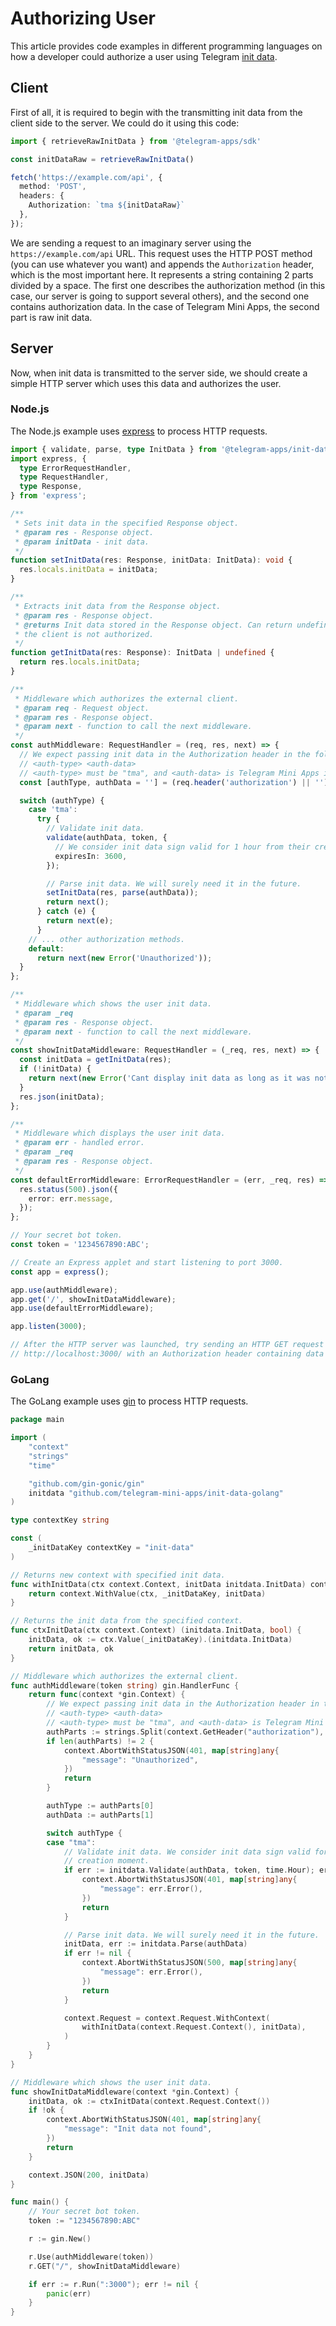 # Authorizing User

This article provides code examples in different programming languages on how a developer could authorize a user using
Telegram [init data](init-data.md).

## Client

First of all, it is required to begin with the transmitting init data from the client side to the server. We could do it
using this code:

```typescript
import { retrieveRawInitData } from '@telegram-apps/sdk'

const initDataRaw = retrieveRawInitData()

fetch('https://example.com/api', {
  method: 'POST',
  headers: {
    Authorization: `tma ${initDataRaw}`
  },
});
```

We are sending a request to an imaginary server using the `https://example.com/api` URL. This request uses the HTTP POST
method (you can use whatever you want) and appends the `Authorization` header, which is the most important here. It
represents a string containing 2 parts divided by a space. The first one describes the authorization method (in this
case, our server is going to support several others), and the second one contains authorization data. In the case of
Telegram Mini Apps, the second part is raw init data.

## Server

Now, when init data is transmitted to the server side, we should create a simple HTTP server which uses this data and
authorizes the user.

### Node.js

The Node.js example uses [express](https://www.npmjs.com/package/express) to process HTTP requests.

```typescript
import { validate, parse, type InitData } from '@telegram-apps/init-data-node';
import express, {
  type ErrorRequestHandler,
  type RequestHandler,
  type Response,
} from 'express';

/**
 * Sets init data in the specified Response object.
 * @param res - Response object.
 * @param initData - init data.
 */
function setInitData(res: Response, initData: InitData): void {
  res.locals.initData = initData;
}

/**
 * Extracts init data from the Response object.
 * @param res - Response object.
 * @returns Init data stored in the Response object. Can return undefined in case,
 * the client is not authorized.
 */
function getInitData(res: Response): InitData | undefined {
  return res.locals.initData;
}

/**
 * Middleware which authorizes the external client.
 * @param req - Request object.
 * @param res - Response object.
 * @param next - function to call the next middleware.
 */
const authMiddleware: RequestHandler = (req, res, next) => {
  // We expect passing init data in the Authorization header in the following format:
  // <auth-type> <auth-data>
  // <auth-type> must be "tma", and <auth-data> is Telegram Mini Apps init data.
  const [authType, authData = ''] = (req.header('authorization') || '').split(' ');

  switch (authType) {
    case 'tma':
      try {
        // Validate init data.
        validate(authData, token, {
          // We consider init data sign valid for 1 hour from their creation moment.
          expiresIn: 3600,
        });

        // Parse init data. We will surely need it in the future.
        setInitData(res, parse(authData));
        return next();
      } catch (e) {
        return next(e);
      }
    // ... other authorization methods.
    default:
      return next(new Error('Unauthorized'));
  }
};

/**
 * Middleware which shows the user init data.
 * @param _req
 * @param res - Response object.
 * @param next - function to call the next middleware.
 */
const showInitDataMiddleware: RequestHandler = (_req, res, next) => {
  const initData = getInitData(res);
  if (!initData) {
    return next(new Error('Cant display init data as long as it was not found'));
  }
  res.json(initData);
};

/**
 * Middleware which displays the user init data.
 * @param err - handled error.
 * @param _req
 * @param res - Response object.
 */
const defaultErrorMiddleware: ErrorRequestHandler = (err, _req, res) => {
  res.status(500).json({
    error: err.message,
  });
};

// Your secret bot token.
const token = '1234567890:ABC';

// Create an Express applet and start listening to port 3000.
const app = express();

app.use(authMiddleware);
app.get('/', showInitDataMiddleware);
app.use(defaultErrorMiddleware);

app.listen(3000);

// After the HTTP server was launched, try sending an HTTP GET request to the URL 
// http://localhost:3000/ with an Authorization header containing data in the required format.
```

### GoLang

The GoLang example uses [gin](https://gin-gonic.com/) to process HTTP requests.

```go
package main

import (
	"context"
	"strings"
	"time"

	"github.com/gin-gonic/gin"
	initdata "github.com/telegram-mini-apps/init-data-golang"
)

type contextKey string

const (
	_initDataKey contextKey = "init-data"
)

// Returns new context with specified init data.
func withInitData(ctx context.Context, initData initdata.InitData) context.Context {
	return context.WithValue(ctx, _initDataKey, initData)
}

// Returns the init data from the specified context.
func ctxInitData(ctx context.Context) (initdata.InitData, bool) {
	initData, ok := ctx.Value(_initDataKey).(initdata.InitData)
	return initData, ok
}

// Middleware which authorizes the external client.
func authMiddleware(token string) gin.HandlerFunc {
	return func(context *gin.Context) {
		// We expect passing init data in the Authorization header in the following format:
		// <auth-type> <auth-data>
		// <auth-type> must be "tma", and <auth-data> is Telegram Mini Apps init data.
		authParts := strings.Split(context.GetHeader("authorization"), " ")
		if len(authParts) != 2 {
			context.AbortWithStatusJSON(401, map[string]any{
				"message": "Unauthorized",
			})
			return
		}

		authType := authParts[0]
		authData := authParts[1]

		switch authType {
		case "tma":
			// Validate init data. We consider init data sign valid for 1 hour from their
			// creation moment.
			if err := initdata.Validate(authData, token, time.Hour); err != nil {
				context.AbortWithStatusJSON(401, map[string]any{
					"message": err.Error(),
				})
				return
			}

			// Parse init data. We will surely need it in the future.
			initData, err := initdata.Parse(authData)
			if err != nil {
				context.AbortWithStatusJSON(500, map[string]any{
					"message": err.Error(),
				})
				return
			}

			context.Request = context.Request.WithContext(
				withInitData(context.Request.Context(), initData),
			)
		}
	}
}

// Middleware which shows the user init data.
func showInitDataMiddleware(context *gin.Context) {
	initData, ok := ctxInitData(context.Request.Context())
	if !ok {
		context.AbortWithStatusJSON(401, map[string]any{
			"message": "Init data not found",
		})
		return
	}

	context.JSON(200, initData)
}

func main() {
	// Your secret bot token.
	token := "1234567890:ABC"

	r := gin.New()

	r.Use(authMiddleware(token))
	r.GET("/", showInitDataMiddleware)

	if err := r.Run(":3000"); err != nil {
		panic(err)
	}
}
```
